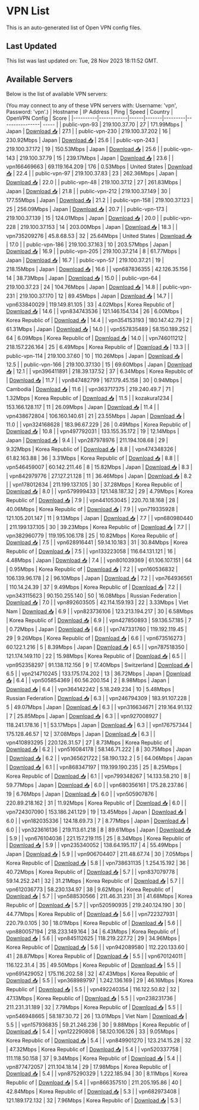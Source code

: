 # VPN List

This is an auto-generated list of Open VPN config files.

## Last Updated

This list was last updated on: Tue, 28 Nov 2023 18:11:52 GMT.

## Available Servers

Below is the list of available VPN servers:

(You may connect to any of these VPN servers with: Username: 'vpn', Password: 'vpn'.)
| Hostname | IP Address | Ping | Speed | Country | OpenVPN Config | Score |
|----------|------------|------|-------|---------|----------------| ----- |
| public-vpn-93 | 219.100.37.70 | 27 | 171.99Mbps | Japan | [Download 📥](./configs/server_0_JP.ovpn) | 27.1 |
| public-vpn-230 | 219.100.37.202 | 16 | 230.92Mbps | Japan | [Download 📥](./configs/server_1_JP.ovpn) | 25.6 |
| public-vpn-243 | 219.100.37.172 | 19 | 150.53Mbps | Japan | [Download 📥](./configs/server_2_JP.ovpn) | 25.6 |
| public-vpn-143 | 219.100.37.79 | 15 | 239.17Mbps | Japan | [Download 📥](./configs/server_3_JP.ovpn) | 23.6 |
| vpn166469663 | 69.119.164.209 | 176 | 0.53Mbps | United States | [Download 📥](./configs/server_4_US.ovpn) | 22.4 |
| public-vpn-97 | 219.100.37.83 | 23 | 262.36Mbps | Japan | [Download 📥](./configs/server_5_JP.ovpn) | 22.0 |
| public-vpn-48 | 219.100.37.12 | 27 | 261.83Mbps | Japan | [Download 📥](./configs/server_6_JP.ovpn) | 21.8 |
| public-vpn-212 | 219.100.37.149 | 30 | 177.55Mbps | Japan | [Download 📥](./configs/server_7_JP.ovpn) | 21.2 |
| public-vpn-158 | 219.100.37.123 | 25 | 256.09Mbps | Japan | [Download 📥](./configs/server_8_JP.ovpn) | 20.7 |
| public-vpn-173 | 219.100.37.139 | 15 | 124.01Mbps | Japan | [Download 📥](./configs/server_9_JP.ovpn) | 20.0 |
| public-vpn-228 | 219.100.37.153 | 14 | 203.00Mbps | Japan | [Download 📥](./configs/server_10_JP.ovpn) | 18.3 |
| vpn735209276 | 45.8.68.53 | 32 | 25.64Mbps | United States | [Download 📥](./configs/server_11_US.ovpn) | 17.0 |
| public-vpn-186 | 219.100.37.163 | 10 | 203.57Mbps | Japan | [Download 📥](./configs/server_12_JP.ovpn) | 16.9 |
| public-vpn-205 | 219.100.37.214 | 8 | 61.77Mbps | Japan | [Download 📥](./configs/server_13_JP.ovpn) | 16.7 |
| public-vpn-57 | 219.100.37.21 | 19 | 218.15Mbps | Japan | [Download 📥](./configs/server_14_JP.ovpn) | 16.6 |
| vpn687836355 | 42.126.35.156 | 14 | 38.73Mbps | Japan | [Download 📥](./configs/server_15_JP.ovpn) | 15.0 |
| public-vpn-64 | 219.100.37.23 | 24 | 104.76Mbps | Japan | [Download 📥](./configs/server_16_JP.ovpn) | 14.8 |
| public-vpn-231 | 219.100.37.170 | 12 | 89.45Mbps | Japan | [Download 📥](./configs/server_17_JP.ovpn) | 14.7 |
| vpn633840029 | 119.149.81.105 | 33 | 4.02Mbps | Korea Republic of | [Download 📥](./configs/server_18_KR.ovpn) | 14.6 |
| vpn834743536 | 121.146.154.134 | 26 | 6.00Mbps | Korea Republic of | [Download 📥](./configs/server_19_KR.ovpn) | 14.4 |
| vpn354153193 | 180.147.42.79 | 2 | 61.31Mbps | Japan | [Download 📥](./configs/server_20_JP.ovpn) | 14.0 |
| vpn557835489 | 58.150.189.252 | 64 | 6.09Mbps | Korea Republic of | [Download 📥](./configs/server_21_KR.ovpn) | 14.0 |
| vpn746011212 | 218.157.226.164 | 25 | 6.49Mbps | Korea Republic of | [Download 📥](./configs/server_22_KR.ovpn) | 13.3 |
| public-vpn-114 | 219.100.37.60 | 10 | 110.26Mbps | Japan | [Download 📥](./configs/server_23_JP.ovpn) | 12.5 |
| public-vpn-166 | 219.100.37.130 | 15 | 69.60Mbps | Japan | [Download 📥](./configs/server_24_JP.ovpn) | 12.1 |
| vpn396411891 | 218.39.137.52 | 37 | 6.34Mbps | Korea Republic of | [Download 📥](./configs/server_25_KR.ovpn) | 11.7 |
| vpn847482799 | 167.179.45.158 | 30 | 0.94Mbps | Cambodia | [Download 📥](./configs/server_26_KH.ovpn) | 11.6 |
| vpn363717375 | 219.240.49.7 | 71 | 1.32Mbps | Korea Republic of | [Download 📥](./configs/server_27_KR.ovpn) | 11.5 |
| kozakura1234 | 153.166.128.117 | 11 | 26.09Mbps | Japan | [Download 📥](./configs/server_28_JP.ovpn) | 11.4 |
| vpn438672804 | 106.160.140.61 | 21 | 23.55Mbps | Japan | [Download 📥](./configs/server_29_JP.ovpn) | 11.0 |
| vpn324168628 | 183.96.67.229 | 26 | 0.49Mbps | Korea Republic of | [Download 📥](./configs/server_30_KR.ovpn) | 10.8 |
| vpn497792031 | 133.155.35.172 | 19 | 12.14Mbps | Japan | [Download 📥](./configs/server_31_JP.ovpn) | 9.4 |
| vpn287978976 | 211.194.108.68 | 29 | 9.32Mbps | Korea Republic of | [Download 📥](./configs/server_32_KR.ovpn) | 8.8 |
| vpn474348326 | 61.82.163.88 | 36 | 3.31Mbps | Korea Republic of | [Download 📥](./configs/server_33_KR.ovpn) | 8.8 |
| vpn546459007 | 60.142.211.46 | 8 | 15.82Mbps | Japan | [Download 📥](./configs/server_34_JP.ovpn) | 8.3 |
| vpn842979776 | 27.127.21.128 | 11 | 36.46Mbps | Japan | [Download 📥](./configs/server_35_JP.ovpn) | 8.2 |
| vpn178012634 | 211.199.137.105 | 30 | 37.28Mbps | Korea Republic of | [Download 📥](./configs/server_36_KR.ovpn) | 8.0 |
| vpn579999433 | 121.148.187.32 | 29 | 4.79Mbps | Korea Republic of | [Download 📥](./configs/server_37_KR.ovpn) | 7.9 |
| vpn441053045 | 220.70.18.168 | 28 | 40.06Mbps | Korea Republic of | [Download 📥](./configs/server_38_KR.ovpn) | 7.9 |
| vpn719335928 | 121.105.201.147 | 11 | 9.13Mbps | Japan | [Download 📥](./configs/server_39_JP.ovpn) | 7.7 |
| vpn680980440 | 211.199.137.105 | 30 | 39.23Mbps | Korea Republic of | [Download 📥](./configs/server_40_KR.ovpn) | 7.7 |
| vpn382960779 | 119.195.106.178 | 25 | 10.82Mbps | Korea Republic of | [Download 📥](./configs/server_41_KR.ovpn) | 7.5 |
| vpn628916441 | 59.14.10.183 | 31 | 30.84Mbps | Korea Republic of | [Download 📥](./configs/server_42_KR.ovpn) | 7.5 |
| vpn133223058 | 116.64.131.121 | 16 | 4.48Mbps | Japan | [Download 📥](./configs/server_43_JP.ovpn) | 7.4 |
| vpn801039369 | 61.106.107.151 | 64 | 0.95Mbps | Korea Republic of | [Download 📥](./configs/server_44_KR.ovpn) | 7.2 |
| vpn160536832 | 106.139.96.178 | 2 | 96.10Mbps | Japan | [Download 📥](./configs/server_45_JP.ovpn) | 7.2 |
| vpn764936561 | 110.14.24.39 | 37 | 9.49Mbps | Korea Republic of | [Download 📥](./configs/server_46_KR.ovpn) | 7.2 |
| vpn343115623 | 90.150.255.140 | 50 | 16.08Mbps | Russian Federation | [Download 📥](./configs/server_47_RU.ovpn) | 7.0 |
| vpn892603505 | 42.114.159.193 | 22 | 3.33Mbps | Viet Nam | [Download 📥](./configs/server_48_VN.ovpn) | 6.9 |
| vpn823736106 | 123.213.194.217 | 30 | 6.58Mbps | Korea Republic of | [Download 📥](./configs/server_49_KR.ovpn) | 6.9 |
| vpn427850893 | 59.136.57.185 | 7 | 0.72Mbps | Japan | [Download 📥](./configs/server_50_JP.ovpn) | 6.6 |
| vpn747331760 | 119.192.119.45 | 29 | 9.26Mbps | Korea Republic of | [Download 📥](./configs/server_51_KR.ovpn) | 6.6 |
| vpn673516273 | 60.122.1.216 | 5 | 8.39Mbps | Japan | [Download 📥](./configs/server_52_JP.ovpn) | 6.5 |
| vpn787518350 | 121.174.149.110 | 22 | 15.98Mbps | Korea Republic of | [Download 📥](./configs/server_53_KR.ovpn) | 6.5 |
| vpn952358297 | 91.138.112.156 | 9 | 17.40Mbps | Switzerland | [Download 📥](./configs/server_54_CH.ovpn) | 6.5 |
| vpn214710245 | 133.175.174.202 | 13 | 36.72Mbps | Japan | [Download 📥](./configs/server_55_JP.ovpn) | 6.4 |
| vpn505854369 | 60.56.200.154 | 2 | 8.98Mbps | Japan | [Download 📥](./configs/server_56_JP.ovpn) | 6.4 |
| vpn364142242 | 5.18.249.234 | 10 | 5.48Mbps | Russian Federation | [Download 📥](./configs/server_57_RU.ovpn) | 6.3 |
| vpn246794309 | 183.91.107.228 | 5 | 49.07Mbps | Japan | [Download 📥](./configs/server_58_JP.ovpn) | 6.3 |
| vpn316634671 | 219.164.91.132 | 7 | 25.85Mbps | Japan | [Download 📥](./configs/server_59_JP.ovpn) | 6.3 |
| vpn927008927 | 118.241.178.16 | 1 | 53.17Mbps | Japan | [Download 📥](./configs/server_60_JP.ovpn) | 6.3 |
| vpn176757344 | 175.128.46.57 | 12 | 37.08Mbps | Japan | [Download 📥](./configs/server_61_JP.ovpn) | 6.3 |
| vpn410893295 | 220.126.31.57 | 27 | 8.73Mbps | Korea Republic of | [Download 📥](./configs/server_62_KR.ovpn) | 6.2 |
| vpn516084178 | 58.146.71.222 | 8 | 30.75Mbps | Japan | [Download 📥](./configs/server_63_JP.ovpn) | 6.2 |
| vpn365621722 | 58.190.132.2 | 5 | 64.06Mbps | Japan | [Download 📥](./configs/server_64_JP.ovpn) | 6.1 |
| vpn868347197 | 119.199.190.235 | 25 | 8.25Mbps | Korea Republic of | [Download 📥](./configs/server_65_KR.ovpn) | 6.1 |
| vpn799348267 | 14.133.58.210 | 8 | 59.77Mbps | Japan | [Download 📥](./configs/server_66_JP.ovpn) | 6.0 |
| vpn680356161 | 175.28.237.86 | 19 | 6.76Mbps | Japan | [Download 📥](./configs/server_67_JP.ovpn) | 6.0 |
| vpn505907876 | 220.89.218.162 | 31 | 11.92Mbps | Korea Republic of | [Download 📥](./configs/server_68_KR.ovpn) | 6.0 |
| vpn724307090 | 153.186.241.129 | 19 | 13.45Mbps | Japan | [Download 📥](./configs/server_69_JP.ovpn) | 6.0 |
| vpn182035336 | 124.18.69.73 | 7 | 8.77Mbps | Japan | [Download 📥](./configs/server_70_JP.ovpn) | 6.0 |
| vpn323616136 | 219.113.61.218 | 8 | 89.61Mbps | Japan | [Download 📥](./configs/server_71_JP.ovpn) | 5.9 |
| vpn676104036 | 221.157.219.115 | 25 | 8.34Mbps | Korea Republic of | [Download 📥](./configs/server_72_KR.ovpn) | 5.9 |
| vpn235340052 | 138.64.195.117 | 4 | 55.49Mbps | Japan | [Download 📥](./configs/server_73_JP.ovpn) | 5.9 |
| vpn906704407 | 211.48.67.74 | 30 | 7.05Mbps | Korea Republic of | [Download 📥](./configs/server_74_KR.ovpn) | 5.8 |
| vpn738631135 | 1.254.15.192 | 36 | 40.72Mbps | Korea Republic of | [Download 📥](./configs/server_75_KR.ovpn) | 5.7 |
| vpn837079778 | 59.14.252.241 | 32 | 31.21Mbps | Korea Republic of | [Download 📥](./configs/server_76_KR.ovpn) | 5.7 |
| vpn612036773 | 58.230.134.97 | 38 | 9.62Mbps | Korea Republic of | [Download 📥](./configs/server_77_KR.ovpn) | 5.7 |
| vpn588530566 | 211.46.31.231 | 31 | 41.68Mbps | Korea Republic of | [Download 📥](./configs/server_78_KR.ovpn) | 5.7 |
| vpn520590935 | 219.240.124.190 | 30 | 44.77Mbps | Korea Republic of | [Download 📥](./configs/server_79_KR.ovpn) | 5.6 |
| vpn722327931 | 220.79.0.105 | 30 | 18.01Mbps | Korea Republic of | [Download 📥](./configs/server_80_KR.ovpn) | 5.6 |
| vpn880057194 | 218.233.149.164 | 34 | 6.43Mbps | Korea Republic of | [Download 📥](./configs/server_81_KR.ovpn) | 5.6 |
| vpn845112625 | 118.219.227.72 | 29 | 34.96Mbps | Korea Republic of | [Download 📥](./configs/server_82_KR.ovpn) | 5.6 |
| vpn942089580 | 112.220.133.60 | 41 | 28.87Mbps | Korea Republic of | [Download 📥](./configs/server_83_KR.ovpn) | 5.5 |
| vpn670124011 | 116.122.31.4 | 35 | 49.50Mbps | Korea Republic of | [Download 📥](./configs/server_84_KR.ovpn) | 5.5 |
| vpn691429052 | 175.116.202.58 | 32 | 47.43Mbps | Korea Republic of | [Download 📥](./configs/server_85_KR.ovpn) | 5.5 |
| vpn368989797 | 1.242.136.169 | 29 | 46.16Mbps | Korea Republic of | [Download 📥](./configs/server_86_KR.ovpn) | 5.5 |
| vpn492240354 | 116.122.50.82 | 32 | 47.13Mbps | Korea Republic of | [Download 📥](./configs/server_87_KR.ovpn) | 5.5 |
| vpn238231736 | 211.231.31.189 | 32 | 7.79Mbps | Korea Republic of | [Download 📥](./configs/server_88_KR.ovpn) | 5.5 |
| vpn546948665 | 58.187.30.72 | 26 | 13.01Mbps | Viet Nam | [Download 📥](./configs/server_89_VN.ovpn) | 5.5 |
| vpn157936835 | 59.21.246.236 | 30 | 9.88Mbps | Korea Republic of | [Download 📥](./configs/server_90_KR.ovpn) | 5.4 |
| vpn122290808 | 58.120.106.126 | 33 | 9.05Mbps | Korea Republic of | [Download 📥](./configs/server_91_KR.ovpn) | 5.4 |
| vpn849901270 | 123.214.15.28 | 32 | 47.32Mbps | Korea Republic of | [Download 📥](./configs/server_92_KR.ovpn) | 5.4 |
| vpn520337758 | 111.118.50.158 | 37 | 9.34Mbps | Korea Republic of | [Download 📥](./configs/server_93_KR.ovpn) | 5.4 |
| vpn877472057 | 211.104.18.14 | 29 | 17.98Mbps | Korea Republic of | [Download 📥](./configs/server_94_KR.ovpn) | 5.4 |
| vpn875290329 | 1.222.185.94 | 30 | 8.11Mbps | Korea Republic of | [Download 📥](./configs/server_95_KR.ovpn) | 5.4 |
| vpn866357510 | 211.205.195.86 | 40 | 42.84Mbps | Korea Republic of | [Download 📥](./configs/server_96_KR.ovpn) | 5.3 |
| vpn682973408 | 121.189.172.132 | 32 | 7.96Mbps | Korea Republic of | [Download 📥](./configs/server_97_KR.ovpn) | 5.3 |
